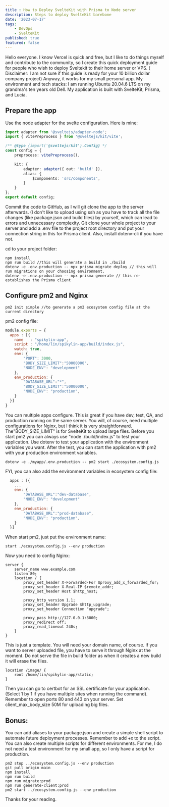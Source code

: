 ```yaml
---
title : How to Deploy SvelteKit with Prisma to Node server
description: Steps to deploy SvelteKit barebone
date: '2023-07-17'
tags: 
    - DevOps
    - SvelteKit
published: true
featured: false
---
```

Hello everyone. I know Vercel is quick and free, but I like to do things myself and contribute to the community, so I create this quick deployment guide for people who wish to deploy Sveltekit to their home server or VPS. ( Disclaimer: I am not sure if this guide is ready for your 10 billion dollar company project) Anyway, it works for my small personal app.
My environment and tech stacks: I am running Ubuntu 20.04.6 LTS on my grandma's ten years old Dell. My application is built with SvelteKit, Prisma, and Lucia.

## Prepare the app

Use the node adapter for the svelte configuration. Here is mine:

```ts
import adapter from '@sveltejs/adapter-node';
import { vitePreprocess } from '@sveltejs/kit/vite';

/** @type {import('@sveltejs/kit').Config} */
const config = {
	preprocess: vitePreprocess(),

	kit: {
		adapter: adapter({ out: 'build' }),
        alias: {
            $components: 'src/components',
        }
	}
};
export default config;
```

Commit the code to GitHub, as I will git clone the app to the server afterwards. (I don't like to upload using ssh as you have to track all the file changes (like package.json and build files) by yourself, which can lead to errors and unnecessary complexity. Git clone your whole project to your server and add a .env file to the project root directory and put your connection string in this for Prisma client. Also, install dotenv-cli if you have not.

cd to your project folder:

```shellscript
npm install
npm run build //this will generate a build in ./build
dotenv -e .env.production -- npx prisma migrate deploy // this will run migrations on your choosing environment.
dotenv -e .env.production -- npx prisma generate // this re-establishes the Prisma client 
```

## Configure pm2 and Nginx

```shellscript
pm2 init simple //to generate a pm2 ecosystem config file at the current directory
```
pm2 config file:

```javascript
module.exports = {
  apps : [{
    name   : "spikylin-app",
    script : "/home/lin/spikylin-app/build/index.js",
    watch: true,
    env: {
        "PORT": 3000,
        "BODY_SIZE_LIMIT":"50000000",
        "NODE_ENV": "development"
    },
    env_production: {
        "DATABASE_URL":"*",
        "BODY_SIZE_LIMIT":"50000000",
        "NODE_ENV": "production",
    }
  }]
}
```
You can multiple apps configure. This is great if you have dev, test, QA, and production running on the same server. You will, of course, need multiple configurations for Nginx, but I think it is very straightforward. The"BODY_SIZE_LIMIT" is for SvelteKit to upload large files.
Before you start pm2 you can always use "node ./build/index.js" to test your application. Use dotenv to test your application with the environment variables you want. After the test, you can start the application with pm2 with your production environment variables.

```shellscript
dotenv -e ./myapp/.env.production -- pm2 start ./ecosystem.config.js
```

FYI, you can also add the environment variables in ecosystem config file:
```javascript
  apps : [{
    ...
    env: {
        "DATABASE_URL":"dev-database",
        "NODE_ENV": "development"
    },
    env_production: {
        "DATABASE_URL":"prod-database",
        "NODE_ENV": "production",
    }
  }]

```

When start pm2, just put the environment name:
```shellscript
start ./ecosystem.config.js --env production
```

Now you need to config Nginx:

```nginx
server {
    server_name www.example.com
    listen 80;
    location / {
    	proxy_set_header X-Forwarded-For $proxy_add_x_forwarded_for;
        proxy_set_header X-Real-IP $remote_addr;
    	proxy_set_header Host $http_host;
        
    	proxy_http_version 1.1;
    	proxy_set_header Upgrade $http_upgrade;
    	proxy_set_header Connection "upgrade";

        proxy_pass http://127.0.0.1:3000;
    	proxy_redirect off;
    	proxy_read_timeout 240s;
    } 
}
```

This is just a template. You will need your domain name, of course.
If you want to server uploaded file, you have to serve it through Nginx at the moment. Do not serve the file in build folder as when it creates a new build it will erase the files.

```nginx
location /image/ {
    root /home/lin/spikylin-app/static;
}
```
Then you can go to certbot for an SSL certificate for your application. (Select 1 by 1 if you have multiple sites when running the command). Remember to open ports 80 and 443 on your server. Set client_max_body_size 50M for uploading big files.
## Bonus:

You can add aliases to your package.json and create a simple shell script to automate future deployment processes. Remember to add +x to the script. You can also create multiple scripts for different environments. For me, I do not need a test environment for my small app, so I only have a script for production.

```shellscript
pm2 stop ../ecosystem.config.js --env production
git pull origin main
npm install
npm run build
npm run migrate:prod
npm run generate-client:prod
pm2 start ../ecosystem.config.js --env production
```
Thanks for your reading.
